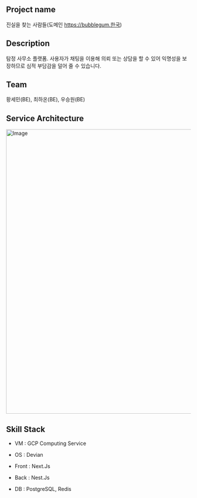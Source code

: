 ## Project name 

진실을 찾는 사람들(도메인 https://bubblegum.한국)

## Description

탐정 사무소 플랫폼. 사용자가 채팅을 이용해 의뢰 또는 상담을 할 수 있어 익명성을 보장하므로 심적 부담감을 덜어 줄 수 있습니다.

## Team

황세민(BE), 최하온(BE), 우승원(BE)

## Service Architecture

<img width="773" alt="Image" src="https://github.com/user-attachments/assets/56916bc2-a679-442e-a6ca-138dc0c673cf" />

## Skill Stack

- VM : GCP Computing Service

- OS : Devian

- Front : Next.Js

- Back : Nest.Js

- DB : PostgreSQL, Redis
